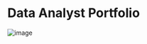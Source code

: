 # Data Analyst Portfolio


![image](https://github.com/vanessaherrada/Data_Analyst_Portfolio/assets/163647765/0ac4d198-b64c-4bc7-a94c-07b49609971f)


